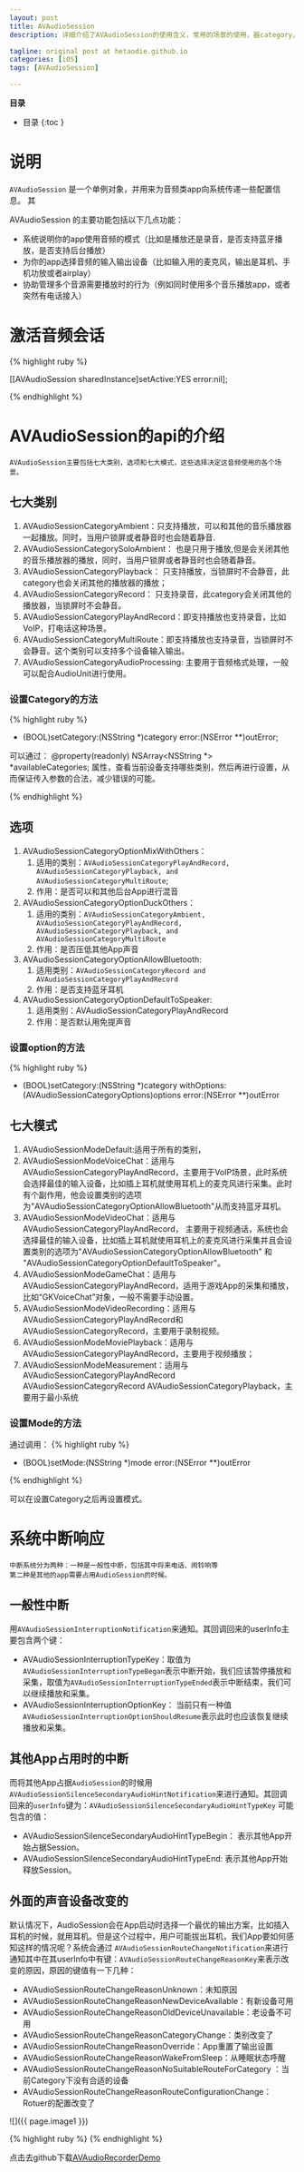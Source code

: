 ```yaml
---
layout: post
title: AVAudioSession
description: 详细介绍了AVAudioSession的使用含义，常用的场景的使用，器category，options，和模式都给了详细的讲解。并对常用的方法进行了封装。

tagline: original post at hetaodie.github.io
categories: [iOS]
tags: [AVAudioSession]

---
```


**目录**

* 目录
 {:toc  }
 
#  说明
`AVAudioSession` 是一个单例对象，并用来为音频类app向系统传递一些配置信息。 其

AVAudioSession 的主要功能包括以下几点功能：

- 系统说明你的app使用音频的模式（比如是播放还是录音，是否支持蓝牙播放，是否支持后台播放）
- 为你的app选择音频的输入输出设备（比如输入用的麦克风，输出是耳机、手机功放或者airplay）
- 协助管理多个音源需要播放时的行为（例如同时使用多个音乐播放app，或者突然有电话接入）

# 激活音频会话

{% highlight ruby %}

[[AVAudioSession sharedInstance]setActive:YES error:nil];

{% endhighlight %}

# AVAudioSession的api的介绍

	AVAudioSession主要包括七大类别，选项和七大模式，这些选择决定这音频使用的各个场景。

## 七大类别

1. AVAudioSessionCategoryAmbient：只支持播放，可以和其他的音乐播放器一起播放。同时，当用户锁屏或者静音时也会随着静音.
2. AVAudioSessionCategorySoloAmbient： 也是只用于播放,但是会关闭其他的音乐播放器的播放，同时，当用户锁屏或者静音时也会随着静音。
3. AVAudioSessionCategoryPlayback： 只支持播放，当锁屏时不会静音，此category也会关闭其他的播放器的播放；
4. AVAudioSessionCategoryRecord： 只支持录音，此category会关闭其他的播放器，当锁屏时不会静音。
5. AVAudioSessionCategoryPlayAndRecord：即支持播放也支持录音，比如VoIP，打电话这种场景。
6. AVAudioSessionCategoryMultiRoute：即支持播放也支持录音，当锁屏时不会静音。这个类别可以支持多个设备输入输出。
7. AVAudioSessionCategoryAudioProcessing: 主要用于音频格式处理，一般可以配合AudioUnit进行使用。

### 设置Category的方法

{% highlight ruby %}

- (BOOL)setCategory:(NSString *)category error:(NSError **)outError;

可以通过：
@property(readonly) NSArray<NSString *> *availableCategories;
属性，查看当前设备支持哪些类别，然后再进行设置，从而保证传入参数的合法，减少错误的可能。

{% endhighlight %}

## 选项
1. AVAudioSessionCategoryOptionMixWithOthers：
   1. 适用的类别：`AVAudioSessionCategoryPlayAndRecord, AVAudioSessionCategoryPlayback, and AVAudioSessionCategoryMultiRoute`;
   2. 作用：是否可以和其他后台App进行混音
2. AVAudioSessionCategoryOptionDuckOthers：
	1. 适用的类别：`AVAudioSessionCategoryAmbient, AVAudioSessionCategoryPlayAndRecord, AVAudioSessionCategoryPlayback, and AVAudioSessionCategoryMultiRoute` 
	2. 作用：是否压低其他App声音
3. AVAudioSessionCategoryOptionAllowBluetooth:
	1. 适用类别：`AVAudioSessionCategoryRecord and AVAudioSessionCategoryPlayAndRecord`
	2. 作用：是否支持蓝牙耳机
4. AVAudioSessionCategoryOptionDefaultToSpeaker:
	1. 适用类别：AVAudioSessionCategoryPlayAndRecord
	2. 作用：是否默认用免提声音

### 设置option的方法

{% highlight ruby %}

- (BOOL)setCategory:(NSString *)category withOptions:(AVAudioSessionCategoryOptions)options error:(NSError **)outError


## 七大模式

1. AVAudioSessionModeDefault:适用于所有的类别，
2. AVAudioSessionModeVoiceChat：适用与AVAudioSessionCategoryPlayAndRecord，主要用于VoIP场景，此时系统会选择最佳的输入设备，比如插上耳机就使用耳机上的麦克风进行采集。此时有个副作用，他会设置类别的选项为"AVAudioSessionCategoryOptionAllowBluetooth"从而支持蓝牙耳机。
3. AVAudioSessionModeVideoChat：适用与AVAudioSessionCategoryPlayAndRecord， 主要用于视频通话，系统也会选择最佳的输入设备，比如插上耳机就使用耳机上的麦克风进行采集并且会设置类别的选项为"AVAudioSessionCategoryOptionAllowBluetooth" 和 "AVAudioSessionCategoryOptionDefaultToSpeaker"。
4. AVAudioSessionModeGameChat：适用与AVAudioSessionCategoryPlayAndRecord，适用于游戏App的采集和播放，比如“GKVoiceChat”对象，一般不需要手动设置。
5. AVAudioSessionModeVideoRecording：适用与AVAudioSessionCategoryPlayAndRecord和AVAudioSessionCategoryRecord，主要用于录制视频。
6. AVAudioSessionModeMoviePlayback：适用与AVAudioSessionCategoryPlayAndRecord，主要用于视频播放；
7. AVAudioSessionModeMeasurement：适用与AVAudioSessionCategoryPlayAndRecord AVAudioSessionCategoryRecord AVAudioSessionCategoryPlayback，主要用于最小系统

### 设置Mode的方法

通过调用：
{% highlight ruby %}

- (BOOL)setMode:(NSString *)mode error:(NSError **)outError

{% endhighlight %}

可以在设置Category之后再设置模式。

# 系统中断响应
	中断系统分为两种：一种是一般性中断，包括其中将来电话、闹铃响等
	第二种是其他的app需要占用AudioSession的时候。

## 一般性中断

用`AVAudioSessionInterruptionNotification`来通知。其回调回来的userInfo主要包含两个键：
- AVAudioSessionInterruptionTypeKey：取值为`AVAudioSessionInterruptionTypeBegan`表示中断开始，我们应该暂停播放和采集，取值为`AVAudioSessionInterruptionTypeEnded`表示中断结束，我们可以继续播放和采集。
- AVAudioSessionInterruptionOptionKey： 当前只有一种值`AVAudioSessionInterruptionOptionShouldResume`表示此时也应该恢复继续播放和采集。

## 其他App占用时的中断
而将其他App占据`AudioSession`的时候用`AVAudioSessionSilenceSecondaryAudioHintNotification`来进行通知。其回调回来的`userInfo`键为：`AVAudioSessionSilenceSecondaryAudioHintTypeKey`
可能包含的值：
- AVAudioSessionSilenceSecondaryAudioHintTypeBegin： 表示其他App开始占据Session。
- AVAudioSessionSilenceSecondaryAudioHintTypeEnd: 表示其他App开始释放Session。

## 外面的声音设备改变的

默认情况下，AudioSession会在App启动时选择一个最优的输出方案，比如插入耳机的时候，就用耳机。但是这个过程中，用户可能拔出耳机，我们App要如何感知这样的情况呢？系统会通过	`AVAudioSessionRouteChangeNotification`来进行通知其中在其userInfo中有键：`AVAudioSessionRouteChangeReasonKey`来表示改变的原因，原因的键值有一下几种：
- AVAudioSessionRouteChangeReasonUnknown：未知原因
- AVAudioSessionRouteChangeReasonNewDeviceAvailable：有新设备可用
- AVAudioSessionRouteChangeReasonOldDeviceUnavailable：老设备不可用
- AVAudioSessionRouteChangeReasonCategoryChange：类别改变了
- AVAudioSessionRouteChangeReasonOverride：App重置了输出设置
- AVAudioSessionRouteChangeReasonWakeFromSleep：从睡眠状态呼醒
- AVAudioSessionRouteChangeReasonNoSuitableRouteForCategory	：当前Category下没有合适的设备
- AVAudioSessionRouteChangeReasonRouteConfigurationChange：Rotuer的配置改变了
	



![]({{ page.image1 }})

{% highlight ruby %}
{% endhighlight %}

点击去github下载[AVAudioRecorderDemo][1]

<!--本文所用的超链接-->

[1]:https://github.com/hetaodie/AVAudioRecorderDemo.git
